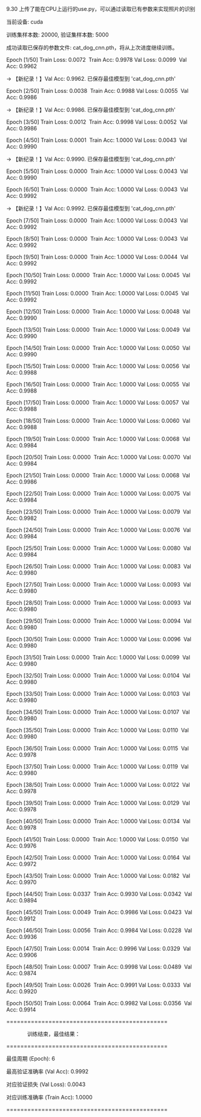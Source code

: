 9.30
上传了能在CPU上运行的use.py，可以通过读取已有参数来实现照片的识别


当前设备: cuda

训练集样本数: 20000, 验证集样本数: 5000

成功读取已保存的参数文件: cat_dog_cnn.pth，将从上次进度继续训练。

Epoch [1/50] Train Loss: 0.0072  Train Acc: 0.9978 Val Loss: 0.0099  Val Acc: 0.9962

-> 【新纪录！】Val Acc: 0.9962. 已保存最佳模型到 'cat_dog_cnn.pth'

Epoch [2/50] Train Loss: 0.0038  Train Acc: 0.9988 Val Loss: 0.0055  Val Acc: 0.9986

-> 【新纪录！】Val Acc: 0.9986. 已保存最佳模型到 'cat_dog_cnn.pth'

Epoch [3/50] Train Loss: 0.0012  Train Acc: 0.9998 Val Loss: 0.0052  Val Acc: 0.9986

Epoch [4/50] Train Loss: 0.0001  Train Acc: 1.0000 Val Loss: 0.0043  Val Acc: 0.9990

-> 【新纪录！】Val Acc: 0.9990. 已保存最佳模型到 'cat_dog_cnn.pth'

Epoch [5/50] Train Loss: 0.0000  Train Acc: 1.0000 Val Loss: 0.0043  Val Acc: 0.9990

Epoch [6/50] Train Loss: 0.0000  Train Acc: 1.0000 Val Loss: 0.0043  Val Acc: 0.9992

-> 【新纪录！】Val Acc: 0.9992. 已保存最佳模型到 'cat_dog_cnn.pth'

Epoch [7/50] Train Loss: 0.0000  Train Acc: 1.0000 Val Loss: 0.0043  Val Acc: 0.9992

Epoch [8/50] Train Loss: 0.0000  Train Acc: 1.0000 Val Loss: 0.0043  Val Acc: 0.9992

Epoch [9/50] Train Loss: 0.0000  Train Acc: 1.0000 Val Loss: 0.0044  Val Acc: 0.9992

Epoch [10/50] Train Loss: 0.0000  Train Acc: 1.0000 Val Loss: 0.0045  Val Acc: 0.9992

Epoch [11/50] Train Loss: 0.0000  Train Acc: 1.0000 Val Loss: 0.0045  Val Acc: 0.9992

Epoch [12/50] Train Loss: 0.0000  Train Acc: 1.0000 Val Loss: 0.0048  Val Acc: 0.9990

Epoch [13/50] Train Loss: 0.0000  Train Acc: 1.0000 Val Loss: 0.0049  Val Acc: 0.9990

Epoch [14/50] Train Loss: 0.0000  Train Acc: 1.0000 Val Loss: 0.0050  Val Acc: 0.9990

Epoch [15/50] Train Loss: 0.0000  Train Acc: 1.0000 Val Loss: 0.0056  Val Acc: 0.9988

Epoch [16/50] Train Loss: 0.0000  Train Acc: 1.0000 Val Loss: 0.0055  Val Acc: 0.9988

Epoch [17/50] Train Loss: 0.0000  Train Acc: 1.0000 Val Loss: 0.0057  Val Acc: 0.9988

Epoch [18/50] Train Loss: 0.0000  Train Acc: 1.0000 Val Loss: 0.0060  Val Acc: 0.9988

Epoch [19/50] Train Loss: 0.0000  Train Acc: 1.0000 Val Loss: 0.0068  Val Acc: 0.9984

Epoch [20/50] Train Loss: 0.0000  Train Acc: 1.0000 Val Loss: 0.0070  Val Acc: 0.9984

Epoch [21/50] Train Loss: 0.0000  Train Acc: 1.0000 Val Loss: 0.0068  Val Acc: 0.9986

Epoch [22/50] Train Loss: 0.0000  Train Acc: 1.0000 Val Loss: 0.0075  Val Acc: 0.9984

Epoch [23/50] Train Loss: 0.0000  Train Acc: 1.0000 Val Loss: 0.0079  Val Acc: 0.9982

Epoch [24/50] Train Loss: 0.0000  Train Acc: 1.0000 Val Loss: 0.0076  Val Acc: 0.9984

Epoch [25/50] Train Loss: 0.0000  Train Acc: 1.0000 Val Loss: 0.0080  Val Acc: 0.9984

Epoch [26/50] Train Loss: 0.0000  Train Acc: 1.0000 Val Loss: 0.0083  Val Acc: 0.9980

Epoch [27/50] Train Loss: 0.0000  Train Acc: 1.0000 Val Loss: 0.0093  Val Acc: 0.9980

Epoch [28/50] Train Loss: 0.0000  Train Acc: 1.0000 Val Loss: 0.0093  Val Acc: 0.9980

Epoch [29/50] Train Loss: 0.0000  Train Acc: 1.0000 Val Loss: 0.0094  Val Acc: 0.9980

Epoch [30/50] Train Loss: 0.0000  Train Acc: 1.0000 Val Loss: 0.0096  Val Acc: 0.9980

Epoch [31/50] Train Loss: 0.0000  Train Acc: 1.0000 Val Loss: 0.0099  Val Acc: 0.9980

Epoch [32/50] Train Loss: 0.0000  Train Acc: 1.0000 Val Loss: 0.0104  Val Acc: 0.9980

Epoch [33/50] Train Loss: 0.0000  Train Acc: 1.0000 Val Loss: 0.0103  Val Acc: 0.9980

Epoch [34/50] Train Loss: 0.0000  Train Acc: 1.0000 Val Loss: 0.0107  Val Acc: 0.9980

Epoch [35/50] Train Loss: 0.0000  Train Acc: 1.0000 Val Loss: 0.0110  Val Acc: 0.9980

Epoch [36/50] Train Loss: 0.0000  Train Acc: 1.0000 Val Loss: 0.0115  Val Acc: 0.9978

Epoch [37/50] Train Loss: 0.0000  Train Acc: 1.0000 Val Loss: 0.0119  Val Acc: 0.9980

Epoch [38/50] Train Loss: 0.0000  Train Acc: 1.0000 Val Loss: 0.0122  Val Acc: 0.9978

Epoch [39/50] Train Loss: 0.0000  Train Acc: 1.0000 Val Loss: 0.0129  Val Acc: 0.9978

Epoch [40/50] Train Loss: 0.0000  Train Acc: 1.0000 Val Loss: 0.0134  Val Acc: 0.9978

Epoch [41/50] Train Loss: 0.0000  Train Acc: 1.0000 Val Loss: 0.0150  Val Acc: 0.9976

Epoch [42/50] Train Loss: 0.0000  Train Acc: 1.0000 Val Loss: 0.0164  Val Acc: 0.9972

Epoch [43/50] Train Loss: 0.0000  Train Acc: 1.0000 Val Loss: 0.0182  Val Acc: 0.9970

Epoch [44/50] Train Loss: 0.0337  Train Acc: 0.9930 Val Loss: 0.0342  Val Acc: 0.9894

Epoch [45/50] Train Loss: 0.0049  Train Acc: 0.9986 Val Loss: 0.0423  Val Acc: 0.9912

Epoch [46/50] Train Loss: 0.0056  Train Acc: 0.9984 Val Loss: 0.0228  Val Acc: 0.9936

Epoch [47/50] Train Loss: 0.0014  Train Acc: 0.9996 Val Loss: 0.0329  Val Acc: 0.9906

Epoch [48/50] Train Loss: 0.0007  Train Acc: 0.9998 Val Loss: 0.0489  Val Acc: 0.9874

Epoch [49/50] Train Loss: 0.0026  Train Acc: 0.9991 Val Loss: 0.0333  Val Acc: 0.9920

Epoch [50/50] Train Loss: 0.0064  Train Acc: 0.9982 Val Loss: 0.0356  Val Acc: 0.9914



==============================================

              训练结束，最佳结果：

==============================================

最佳周期 (Epoch): 6

最高验证准确率 (Val Acc): 0.9992

对应验证损失 (Val Loss): 0.0043

对应训练准确率 (Train Acc): 1.0000

==============================================
